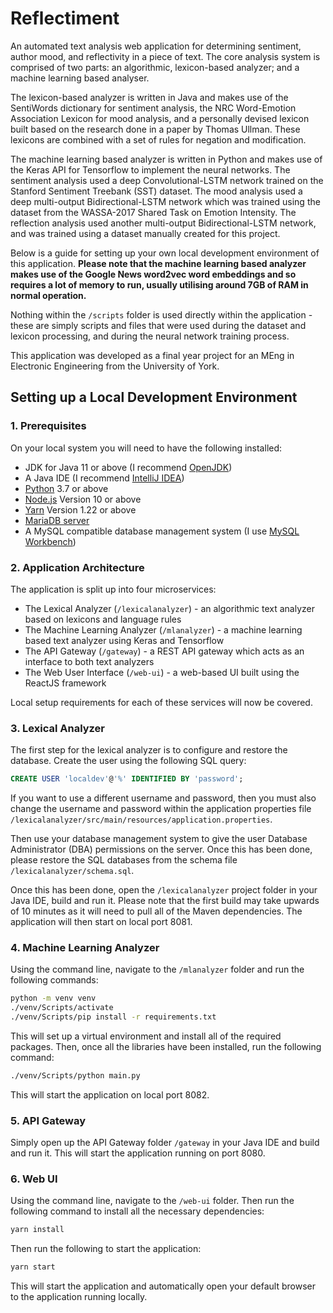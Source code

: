# Reflectiment
An automated text analysis web application for determining sentiment, author mood, and reflectivity in a piece of text. The core analysis system is comprised of two parts: an algorithmic, lexicon-based analyzer; and a machine learning based analyser.

The lexicon-based analyzer is written in Java and makes use of the SentiWords dictionary for sentiment analysis, the NRC Word-Emotion Association Lexicon for mood analysis, and a personally devised lexicon built based on the research done in a paper by Thomas Ullman. These lexicons are combined with a set of rules for negation and modification.

The machine learning based analyzer is written in Python and makes use of the Keras API for Tensorflow to implement the neural networks. The sentiment analysis used a deep Convolutional-LSTM network trained on the Stanford Sentiment Treebank (SST) dataset. The mood analysis used a deep multi-output Bidirectional-LSTM network which was trained using the dataset from the WASSA-2017 Shared Task on Emotion Intensity. The reflection analysis used another multi-output Bidirectional-LSTM network, and was trained using a dataset manually created for this project.

Below is a guide for setting up your own local development environment of this application. <b>Please note that the machine learning based analyzer makes use of the Google News word2vec word embeddings and so requires a lot of memory to run, usually utilising around 7GB of RAM in normal operation.</b>

Nothing within the `/scripts` folder is used directly within the application - these are simply scripts and files that were used during the dataset and lexicon processing, and during the neural network training process.

This application was developed as a final year project for an MEng in Electronic Engineering from the University of York.

## Setting up a Local Development Environment

### 1. Prerequisites
On your local system you will need to have the following installed:

* JDK for Java 11 or above (I recommend <a href="https://openjdk.java.net/install/">OpenJDK</a>)
* A Java IDE (I recommend <a href="https://www.jetbrains.com/idea/">IntelliJ IDEA</a>)
* <a href="https://www.python.org/downloads/">Python</a> 3.7 or above
* <a href="https://nodejs.org/en/download/">Node.js</a> Version 10 or above
* <a href="https://classic.yarnpkg.com/en/docs/install/#windows-stable">Yarn</a> Version 1.22 or above
* <a href="https://mariadb.org/download/">MariaDB server</a>
* A MySQL compatible database management system (I use <a href="https://www.mysql.com/products/workbench/">MySQL Workbench</a>)

### 2. Application Architecture
The application is split up into four microservices:

* The Lexical Analyzer (`/lexicalanalyzer`) - an algorithmic text analyzer based on lexicons and language rules
* The Machine Learning Analyzer (`/mlanalyzer`) - a machine learning based text analyzer using Keras and Tensorflow
* The API Gateway (`/gateway`) - a REST API gateway which acts as an interface to both text analyzers
* The Web User Interface (`/web-ui`) - a web-based UI built using the ReactJS framework

Local setup requirements for each of these services will now be covered.

### 3. Lexical Analyzer
The first step for the lexical analyzer is to configure and restore the database. Create the user using the following SQL query:
```SQL
CREATE USER 'localdev'@'%' IDENTIFIED BY 'password';
```
If you want to use a different username and password, then you must also change the username and password within the application properties file `/lexicalanalyzer/src/main/resources/application.properties`.

Then use your database management system to give the user Database Administrator (DBA) permissions on the server. Once this has been done, please restore the SQL databases from the schema file `/lexicalanalyzer/schema.sql`.

Once this has been done, open the `/lexicalanalyzer` project folder in your Java IDE, build and run it. Please note that the first build may take upwards of 10 minutes as it will need to pull all of the Maven dependencies. The application will then start on local port 8081.

### 4. Machine Learning Analyzer
Using the command line, navigate to the `/mlanalyzer` folder and run the following commands:
```bash
python -m venv venv
./venv/Scripts/activate
./venv/Scripts/pip install -r requirements.txt
```
This will set up a virtual environment and install all of the required packages. Then, once all the libraries have been installed, run the following command:
```bash
./venv/Scripts/python main.py
```
This will start the application on local port 8082.

### 5. API Gateway
Simply open up the API Gateway folder `/gateway` in your Java IDE and build and run it. This will start the application running on port 8080.

### 6. Web UI
Using the command line, navigate to the `/web-ui` folder. Then run the following command to install all the necessary dependencies:
```bash
yarn install
```
Then run the following to start the application:
```bash
yarn start
```
This will start the application and automatically open your default browser to the application running locally. 

